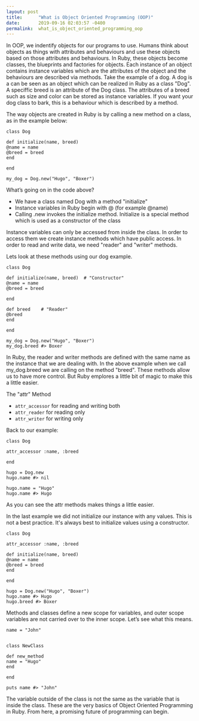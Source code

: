 ```yaml
---
layout: post
title:      "What is Object Oriented Programming (OOP)"
date:       2019-09-16 02:03:57 -0400
permalink:  what_is_object_oriented_programming_oop
---
```



In OOP, we indentify objects for our programs to use. Humans think about objects as things with attributes and behaviours and use these objects based on those attributes and behaviours. In Ruby, these objects become classes, the blueprints and factories for objects. Each instance of an object contains instance variables which are the attributes of the object and the behaviours are described via methods. Take the example of a dog. A dog is a can be seen as an object which can be realized in Ruby as a class "Dog". A speciffic breed is an attribute of the Dog class. The attributes of a breed such as size and color can be stored as instance variables. If you want your dog class to bark, this is a behaviour which is described by a method. 


The way objects are created in Ruby is by calling a new method on a class, as in the example below:

```
class Dog  

def initialize(name, breed)    
@name = name   
@breed = breed 
end

end

```
```
my_dog = Dog.new("Hugo", "Boxer")
```

What’s going on in the code above?

* We have a class named Dog with a method "initialize"
* Instance variables in Ruby begin with @ (for example @name)
* Calling .new invokes the initialize method. Initialize is a special method which is used as a constructor of the class


Instance variables can only be accessed from inside the class. In order to access them we create instance methods which have public access. In order to read and write data, we need  "reader" and "writer" methods.  

Lets look at these methods using our dog example. 

```
class Dog

def initialize(name, breed)  # "Constructor"    
@name = name   
@breed = breed

end

def breed    # "Reader"
@breed
end

end

```
```
my_dog = Dog.new("Hugo", "Boxer")
my_dog.breed #> Boxer

```
In Ruby, the reader and writer methods are defined with the same name as the instance that we are dealing with. In the above example when we call my_dog.breed we are calling on the method "breed". These methods allow us to have more control. But Ruby emplores a little bit of magic to make this a little easier. 

The "attr" Method
*  ```attr_accessor``` for reading and writing both
* ```attr_reader``` for reading only
* ```attr_writer``` for writing only


Back to our example:

```
class Dog

attr_accessor :name, :breed

end
```
```
hugo = Dog.new
hugo.name #> nil 
```
```
hugo.name = "Hugo"
hugo.name #> Hugo
```
As you can see the attr methods makes things a little easier.


In the last example we did not initialize our instance with any values. This is not a best practice. It's always best to initialize values using a constructor.

```
class Dog

attr_accessor :name, :breed

def initialize(name, breed)    
@name = name   
@breed = breed  
end

end
```

```
hugo = Dog.new("Hugo", "Boxer")
hugo.name #> Hugo
hugo.breed #> Boxer
```

Methods and classes define a new scope for variables, and outer scope variables are not carried over to the inner scope. Let’s see what this means.

```
name = "John"


class NewClass

def new_method
name = "Hugo"
end

end
```

```
puts name #> "John"
```

The variable outside of the class is not the same as the variable that is inside the class. These are the very basics of Object Oriented Programming in Ruby. From here, a promising future of programming can begin.


